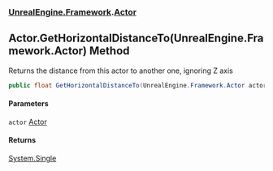 ### [UnrealEngine.Framework](./UnrealEngine-Framework.md 'UnrealEngine.Framework').[Actor](./Actor.md 'UnrealEngine.Framework.Actor')
## Actor.GetHorizontalDistanceTo(UnrealEngine.Framework.Actor) Method
Returns the distance from this actor to another one, ignoring Z axis  
```csharp
public float GetHorizontalDistanceTo(UnrealEngine.Framework.Actor actor);
```
#### Parameters
<a name='UnrealEngine-Framework-Actor-GetHorizontalDistanceTo(UnrealEngine-Framework-Actor)-actor'></a>
`actor` [Actor](./Actor.md 'UnrealEngine.Framework.Actor')  
  
#### Returns
[System.Single](https://docs.microsoft.com/en-us/dotnet/api/System.Single 'System.Single')  
